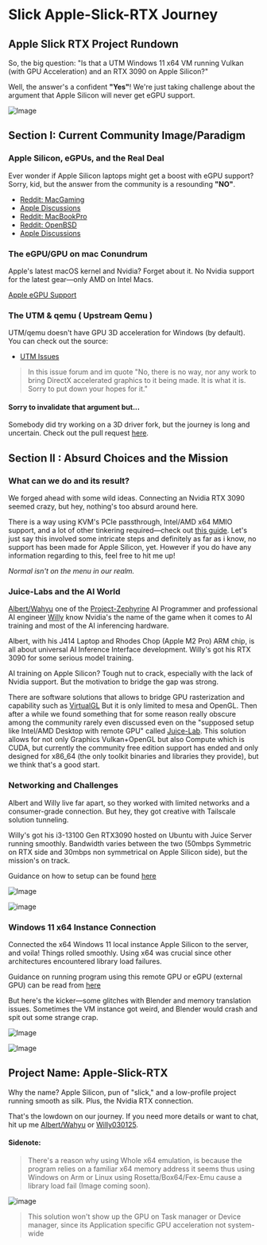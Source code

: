 # Slick Apple-Slick-RTX Journey

## Apple Slick RTX Project Rundown

So, the big question: "Is that a UTM Windows 11 x64 VM running Vulkan (with GPU Acceleration) and an RTX 3090 on Apple Silicon?"

Well, the answer's a confident **"Yes"**! We're just taking challenge about the argument that Apple Silicon will never get eGPU support. 

![Image](https://raw.githubusercontent.com/albertstarfield/apple-slick-rtx/main/images/scr5.jpg) 

## Section I: Current Community Image/Paradigm

### Apple Silicon, eGPUs, and the Real Deal

Ever wonder if Apple Silicon laptops might get a boost with eGPU support? Sorry, kid, but the answer from the community is a resounding **"NO"**. 

- [Reddit: MacGaming](https://www.reddit.com/r/macgaming/comments/18uibpi/will_egpu_ever_come_to_apple_silicon/)
- [Apple Discussions](https://discussions.apple.com/thread/255161653?sortBy=best)
- [Reddit: MacBookPro](https://www.reddit.com/r/macbookpro/comments/wj36e1/is_there_still_hope_for_egpu_support_in_apple/)
- [Reddit: OpenBSD](https://www.reddit.com/r/openbsd/comments/1av6spr/egpu_support_im_planning_on_buying_mac_m3_in_the/)
- [Apple Discussions](https://discussions.apple.com/thread/254022132?sortBy=best)

### The eGPU/GPU on mac Conundrum

Apple's latest macOS kernel and Nvidia? Forget about it. No Nvidia support for the latest gear—only AMD on Intel Macs.

[Apple eGPU Support](https://support.apple.com/en-us/102363#:~:text=eGPUs%20are%20supported%20by%20any,the%20software%20on%20your%20Mac.&text=View%20the%20activity%20levels%20of,choose%20Window%20%3E%20GPU%20History.)

### The UTM & qemu ( Upstream Qemu )

UTM/qemu doesn't have GPU 3D acceleration for Windows (by default). You can check out the source:

- [UTM Issues](https://github.com/utmapp/UTM/issues/3293)

> In this issue forum and im quote "No, there is no way, nor any work to bring DirectX accelerated graphics to it being made. It is what it is. Sorry to put down your hopes for it."

#### Sorry to invalidate that argument but...
Somebody did try working on a 3D driver fork, but the journey is long and uncertain. Check out the pull request [here](https://github.com/virtio-win/kvm-guest-drivers-windows/pull/943).

## Section II : Absurd Choices and the Mission

### What can we do and its result?

We forged ahead with some wild ideas. Connecting an Nvidia RTX 3090 seemed crazy, but hey, nothing's too absurd around here. 

There is a way using KVM's PCIe passthrough, Intel/AMD x64 MMIO support, and a lot of other tinkering required—check out [this guide](https://github.com/lateralblast/kvm-nvidia-passthrough). Let's just say this involved some intricate steps and definitely as far as i know, no support has been made for Apple Silicon, yet. However if you do have any information regarding to this, feel free to hit me up!

_Normal isn't on the menu in our realm._

### Juice-Labs and the AI World

[Albert/Wahyu](https://github.com/albertstarfield) one of the [Project-Zephyrine](https://github.com/albertstarfield/project-zephyrine) AI Programmer and professional AI engineer [Willy](https://github.com/willy030125) know Nvidia's the name of the game when it comes to AI training and most of the AI inferencing hardware. 

Albert, with his J414 Laptop and Rhodes Chop (Apple M2 Pro) ARM chip, is all about universal AI Inference Interface development. Willy's got his RTX 3090 for some serious model training.

AI training on Apple Silicon? Tough nut to crack, especially with the lack of Nvidia support. But the motivation to bridge the gap was strong.

There are software solutions that allows to bridge GPU rasterization and capability such as [VirtualGL](https://www.virtualgl.org/) But it is only limited to mesa and OpenGL. Then after a while we found something that for some reason really obscure among the community rarely even discussed even on the "supposed setup like Intel/AMD Desktop with remote GPU" called [Juice-Lab](https://github.com/Juice-Labs/Juice-Labs). This solution allows for not only Graphics Vulkan+OpenGL but also Compute which is CUDA, but currently the community free edition support has ended and only designed for x86_64 (the only toolkit binaries and libraries they provide), but we think that's a good start.

### Networking and Challenges

Albert and Willy live far apart, so they worked with limited networks and a consumer-grade connection. But hey, they got creative with Tailscale solution tunneling.

Willy's got his i3-13100 Gen RTX3090 hosted on Ubuntu with Juice Server running smoothly. Bandwidth varies between the two (50mbps Symmetric on RTX side and 30mbps non symmetrical on Apple Silicon side), but the mission's on track.

Guidance on how to setup can be found [here](https://github.com/Juice-Labs/Juice-Labs/wiki/Install-Juice)

![Image](https://raw.githubusercontent.com/albertstarfield/apple-slick-rtx/main/images/scr6.jpg)

![image](https://raw.githubusercontent.com/albertstarfield/apple-slick-rtx/main/images/scr2.png)

### Windows 11 x64 Instance Connection

Connected the x64 Windows 11 local instance Apple Silicon to the server, and voila! Things rolled smoothly. Using x64 was crucial since other architectures encountered library load failures.

Guidance on running program using this remote GPU or eGPU (external GPU) can be read from [here](https://github.com/Juice-Labs/Juice-Labs/wiki/Run-Juice)


But here's the kicker—some glitches with Blender and memory translation issues. Sometimes the VM instance got weird, and Blender would crash and spit out some strange crap.

![Image](https://raw.githubusercontent.com/albertstarfield/apple-slick-rtx/main/images/scr3.png)

![Image](https://raw.githubusercontent.com/albertstarfield/apple-slick-rtx/main/images/scr4.png)

## Project Name: Apple-Slick-RTX

Why the name? Apple Silicon, pun of "slick," and a low-profile project running smooth as silk. Plus, the Nvidia RTX connection.

That's the lowdown on our journey. If you need more details or want to chat, hit up me [Albert/Wahyu](https://github.com/albertstarfield) or [Willy030125](https://github.com/willy030125).
#### Sidenote:
> There's a reason why using Whole x64 emulation, is because the program relies on a familiar x64 memory address it seems thus using Windows on Arm or Linux using Rosetta/Box64/Fex-Emu cause a library load fail (Image coming soon).

![image](https://raw.githubusercontent.com/albertstarfield/apple-slick-rtx/main/images/scr1.png)

> This solution won't show up the GPU on Task manager or Device manager, since its Application specific GPU acceleration not system-wide

